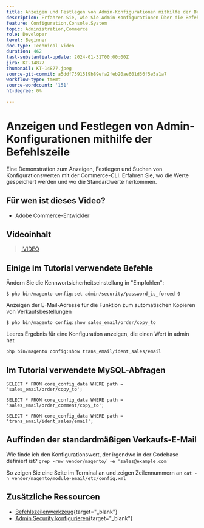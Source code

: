 ```yaml
---
title: Anzeigen und Festlegen von Admin-Konfigurationen mithilfe der Befehlszeile
description: Erfahren Sie, wie Sie Admin-Konfigurationen über die Befehlszeile anzeigen und festlegen.
feature: Configuration,Console,System
topic: Administration,Commerce
role: Developer
level: Beginner
doc-type: Technical Video
duration: 462
last-substantial-update: 2024-01-31T00:00:00Z
jira: KT-14877
thumbnail: KT-14877.jpeg
source-git-commit: a5ddf7591519b89efa2feb20ae601d36f5e5a1a7
workflow-type: tm+mt
source-wordcount: '151'
ht-degree: 0%

---
```



# Anzeigen und Festlegen von Admin-Konfigurationen mithilfe der Befehlszeile

Eine Demonstration zum Anzeigen, Festlegen und Suchen von Konfigurationswerten mit der Commerce-CLI. Erfahren Sie, wo die Werte gespeichert werden und wo die Standardwerte herkommen.

## Für wen ist dieses Video?

- Adobe Commerce-Entwickler

## Videoinhalt

>[!VIDEO](https://video.tv.adobe.com/v/3427123?&learn=on)

## Einige im Tutorial verwendete Befehle

Ändern Sie die Kennwortsicherheitseinstellung in &quot;Empfohlen&quot;:

`$ php bin/magento config:set admin/security/password_is_forced 0`

Anzeigen der E-Mail-Adresse für die Funktion zum automatischen Kopieren von Verkaufsbestellungen

`$ php bin/magento config:show sales_email/order/copy_to`

Leeres Ergebnis für eine Konfiguration anzeigen, die einen Wert in admin hat

`php bin/magento config:show trans_email/ident_sales/email`

## Im Tutorial verwendete MySQL-Abfragen

```
SELECT * FROM core_config_data WHERE path = 'sales_email/order/copy_to';

SELECT * FROM core_config_data WHERE path = 'sales_email/order_comment/copy_to';

SELECT * FROM core_config_data WHERE path = 'trans_email/ident_sales/email';
```

## Auffinden der standardmäßigen Verkaufs-E-Mail

Wie finde ich den Konfigurationswert, der irgendwo in der Codebase definiert ist?
`grep -rnw vendor/magento/ -e 'sales@example.com'`

So zeigen Sie eine Seite im Terminal an und zeigen Zeilennummern an `cat -n vendor/magento/module-email/etc/config.xml`

## Zusätzliche Ressourcen

- [Befehlszeilenwerkzeug](https://experienceleague.adobe.com/docs/commerce-operations/configuration-guide/cli/config-cli.html){target="_blank"}
- [Admin Security konfigurieren](https://experienceleague.adobe.com/docs/commerce-admin/systems/security/security-admin.html){target="_blank"}
